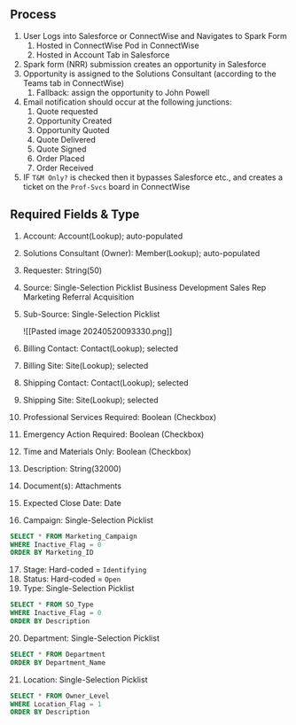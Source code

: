 ## Process

1. User Logs into Salesforce or ConnectWise and Navigates to Spark Form
	1. Hosted in ConnectWise Pod in ConnectWise
	2. Hosted in Account Tab in Salesforce
2. Spark form (NRR) submission creates an opportunity in Salesforce
3. Opportunity is assigned to the Solutions Consultant (according to the Teams tab in ConnectWise)
	1. Fallback: assign the opportunity to John Powell
4. Email notification should occur at the following junctions:
	1. Quote requested
	2. Opportunity Created
	3. Opportunity Quoted
	4. Quote Delivered
	5. Quote Signed
	6. Order Placed
	7. Order Received
5. IF `T&M Only?` is checked then it bypasses Salesforce etc., and creates a ticket on the `Prof-Svcs` board in ConnectWise

## Required Fields & Type

1. Account: Account(Lookup); auto-populated
2. Solutions Consultant (Owner): Member(Lookup); auto-populated
3. Requester: String(50)
4. Source: Single-Selection Picklist
	Business Development
	Sales Rep
	Marketing
	Referral
	Acquisition
5. Sub-Source: Single-Selection Picklist 

	![[Pasted image 20240520093330.png]]

6. Billing Contact: Contact(Lookup); selected
7. Billing Site: Site(Lookup); selected
8. Shipping Contact: Contact(Lookup); selected
9. Shipping Site: Site(Lookup); selected
10. Professional Services Required: Boolean (Checkbox)
11. Emergency Action Required: Boolean (Checkbox)
12. Time and Materials Only: Boolean (Checkbox)
13. Description: String(32000)
14. Document(s): Attachments
15. Expected Close Date: Date
16. Campaign: Single-Selection Picklist 

```SQL
SELECT * FROM Marketing_Campaign
WHERE Inactive_Flag = 0
ORDER BY Marketing_ID
```

17. Stage: Hard-coded = `Identifying`
18. Status: Hard-coded = `Open`
19. Type: Single-Selection Picklist

```SQL
SELECT * FROM SO_Type
WHERE Inactive_Flag = 0
ORDER BY Description
```

20. Department: Single-Selection Picklist

```SQL
SELECT * FROM Department
ORDER BY Department_Name
```

21. Location: Single-Selection Picklist 

```SQL
SELECT * FROM Owner_Level
WHERE Location_Flag = 1
ORDER BY Description
```
